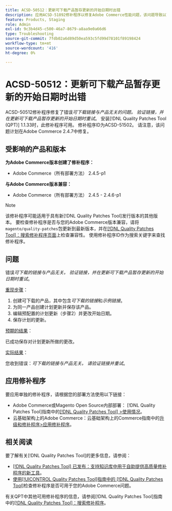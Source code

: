 ```yaml
---
title: ACSD-50512：更新可下载产品暂存更新的开始日期时出错
description: 应用ACSD-51892修补程序以修复Adobe Commerce性能问题，该问题导致以下错误*可下载链接与产品无关。请验证该链接，然后重试*，此错误会在更新可下载产品暂存更新的开始日期时发生。
feature: Products, Staging
role: Admin
exl-id: 9c3b4d45-c500-46a7-8679-a8aa9e0a66d6
type: Troubleshooting
source-git-commit: 7fdb02a6d89d50ea593c5fd99d78101f89198424
workflow-type: tm+mt
source-wordcount: '416'
ht-degree: 0%

---
```


# ACSD-50512：更新可下载产品暂存更新的开始日期时出错

ACSD-50512修补程序修复了错误&#x200B;*可下载链接与产品无关的问题。 验证链接，并在更新可下载产品暂存更新的开始日期时重试*。 安装[!DNL Quality Patches Tool (QPT)] 1.1.33时，此修补程序可用。 修补程序ID为ACSD-51502。 请注意，该问题计划在Adobe Commerce 2.4.7中修复。

## 受影响的产品和版本

**为Adobe Commerce版本创建了修补程序：**

* Adobe Commerce（所有部署方法） 2.4.5-p1

**与Adobe Commerce版本兼容：**

* Adobe Commerce（所有部署方法） 2.4.5 - 2.4.6-p1

>[!NOTE]
>
>该修补程序可能适用于具有新[!DNL Quality Patches Tool]发行版本的其他版本。 要检查修补程序是否与您的Adobe Commerce版本兼容，请将`magento/quality-patches`包更新到最新版本，并在[[!DNL Quality Patches Tool]：搜索修补程序页面](https://experienceleague.adobe.com/tools/commerce-quality-patches/index.html?lang=zh-Hans)上检查兼容性。 使用修补程序ID作为搜索关键字来查找修补程序。

## 问题

错误&#x200B;*可下载的链接与产品无关。 验证链接，并在更新可下载产品暂存更新的开始日期时重试*。

<u>重现步骤</u>：

1. 创建可下载的产品，其中包含&#x200B;*可下载的链接*&#x200B;和&#x200B;*示例链接*。
1. 为同一产品创建计划更新并保存该产品。
1. 编辑预配置的计划更新（步骤2）并更改开始日期。
1. 保存计划的更新。

<u>预期的结果</u>：

已成功保存对计划更新所做的更改。

<u>实际结果</u>：

您收到错误：*可下载的链接与产品无关。 请验证链接并重试*。

## 应用修补程序

要应用单独的修补程序，请根据您的部署方法使用以下链接：

* Adobe Commerce或Magento Open Source内部部署： [!DNL Quality Patches Tool]指南中的[[!DNL Quality Patches Tool] >使用情况](/help/tools/quality-patches-tool/usage.md)。
* 云基础架构上的Adobe Commerce：云基础架构上的Commerce指南中的[升级和修补程序>应用修补程序](https://experienceleague.adobe.com/docs/commerce-cloud-service/user-guide/develop/upgrade/apply-patches.html?lang=zh-Hans)。

## 相关阅读

要了解有关[!DNL Quality Patches Tool]的更多信息，请参阅：

* [[!DNL Quality Patches Tool] 已发布：支持知识库中用于自助提供高质量修补程序的新工具](https://experienceleague.adobe.com/zh-hans/docs/commerce-operations/tools/quality-patches-tool/quality-patches-tool-to-self-serve-quality-patches)。
* [使用[!UICONTROL Quality Patches Tool]指南中的 [!DNL Quality Patches Tool]](/help/tools/quality-patches-tool/patches-available-in-qpt/check-patch-for-magento-issue-with-magento-quality-patches.md)检查修补程序是否可用于您的Adobe Commerce问题。


有关QPT中其他可用修补程序的信息，请参阅[!DNL Quality Patches Tool]指南中的[[!DNL Quality Patches Tool]：搜索修补程序](https://experienceleague.adobe.com/tools/commerce-quality-patches/index.html?lang=zh-Hans)。
